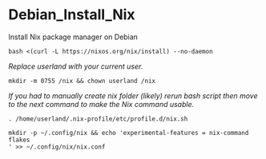 # Debian_Install_Nix
Install Nix package manager on Debian

```
bash <(curl -L https://nixos.org/nix/install) --no-daemon
```

*Replace userland with your current user.*

```
mkdir -m 0755 /nix && chown userland /nix
```

*If you had to manually create nix folder (likely) rerun bash script then move to the next command to make the Nix command usable.*

```
. /home/userland/.nix-profile/etc/profile.d/nix.sh
```

```
mkdir -p ~/.config/nix && echo 'experimental-features = nix-command flakes
' >> ~/.config/nix/nix.conf
```
